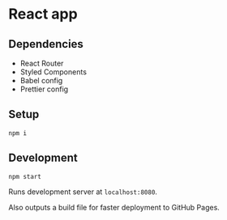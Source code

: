 # React app

## Dependencies
* React Router
* Styled Components
* Babel config
* Prettier config

## Setup

`npm i`

## Development

`npm start`

Runs development server at `localhost:8080`.

Also outputs a build file for faster deployment to GitHub Pages.

